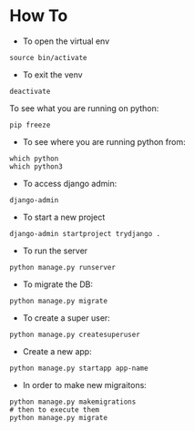 # How To

- To open the virtual env

```
source bin/activate
```

- To exit the venv

```
deactivate
```

To see what you are running on python:

```
pip freeze
```

- To see where you are running python from:

```
which python
which python3
```

- To access django admin:

```
django-admin
```

- To start a new project

```
django-admin startproject trydjango .
```

- To run the server

```
python manage.py runserver
```

- To migrate the DB:
```
python manage.py migrate
```

- To create a super user:

```
python manage.py createsuperuser
```

- Create a new app:

```
python manage.py startapp app-name
```

- In order to make new migraitons:

```
python manage.py makemigrations
# then to execute them
python manage.py migrate
```